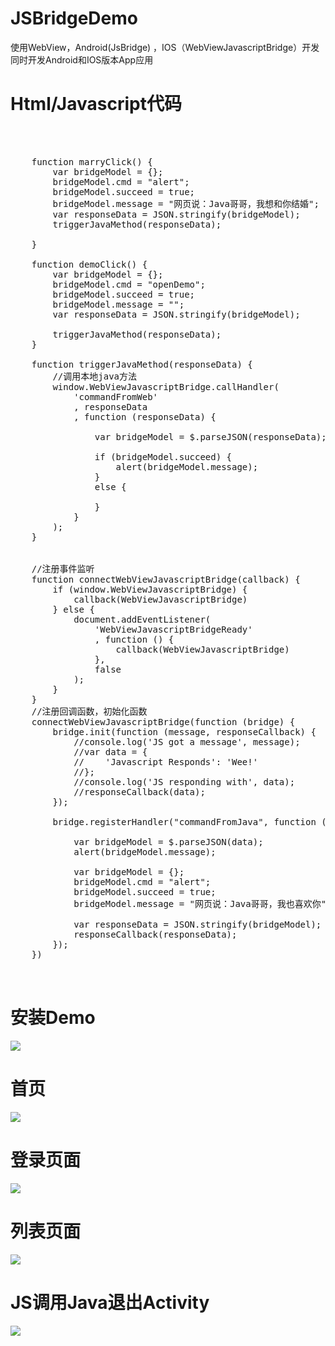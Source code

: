 ﻿# JSBridgeDemo
使用WebView，Android(JsBridge) ，IOS（WebViewJavascriptBridge）开发同时开发Android和IOS版本App应用

<h1>Html/Javascript代码</h1>
 
<pre>
 


    function marryClick() {
        var bridgeModel = {};
        bridgeModel.cmd = "alert";
        bridgeModel.succeed = true;
        bridgeModel.message = "网页说：Java哥哥，我想和你结婚";
        var responseData = JSON.stringify(bridgeModel);
        triggerJavaMethod(responseData);

    }

    function demoClick() {
        var bridgeModel = {};
        bridgeModel.cmd = "openDemo";
        bridgeModel.succeed = true;
        bridgeModel.message = "";
        var responseData = JSON.stringify(bridgeModel);

        triggerJavaMethod(responseData);
    }

    function triggerJavaMethod(responseData) {
        //调用本地java方法
        window.WebViewJavascriptBridge.callHandler(
            'commandFromWeb'
            , responseData
            , function (responseData) {

                var bridgeModel = $.parseJSON(responseData);

                if (bridgeModel.succeed) {
                    alert(bridgeModel.message);
                }
                else {

                }
            }
        );
    }


    //注册事件监听
    function connectWebViewJavascriptBridge(callback) {
        if (window.WebViewJavascriptBridge) {
            callback(WebViewJavascriptBridge)
        } else {
            document.addEventListener(
                'WebViewJavascriptBridgeReady'
                , function () {
                    callback(WebViewJavascriptBridge)
                },
                false
            );
        }
    }
    //注册回调函数，初始化函数
    connectWebViewJavascriptBridge(function (bridge) {
        bridge.init(function (message, responseCallback) {
            //console.log('JS got a message', message);
            //var data = {
            //    'Javascript Responds': 'Wee!'
            //};
            //console.log('JS responding with', data);
            //responseCallback(data);
        });

        bridge.registerHandler("commandFromJava", function (data, responseCallback) {

            var bridgeModel = $.parseJSON(data);
            alert(bridgeModel.message);

            var bridgeModel = {};
            bridgeModel.cmd = "alert";
            bridgeModel.succeed = true;
            bridgeModel.message = "网页说：Java哥哥，我也喜欢你";

            var responseData = JSON.stringify(bridgeModel);
            responseCallback(responseData);
        });
    })
 
 </pre>
 


 <h1>安装Demo</h1>
    <p>
        <img src="http://7xowu9.com1.z0.glb.clouddn.com/dowJSBridgeDemo.png?attname=&e=1466242103&token=Mqtioyh40Emz8mD7IlD3zO6Ygq1Ngu875mgsI78Y:97Z9imDfB_AmVNCOvFzv0sW_AAA" />
    </p>
    
  <h1>首页</h1>
        <p>
            <img src="http://7xowu9.com1.z0.glb.clouddn.com/JSBridgeDemo1.png?attname=&e=1466239722&token=Mqtioyh40Emz8mD7IlD3zO6Ygq1Ngu875mgsI78Y:xLI5OvWflDrH99TrIwr17OkEfgc" />
        </p>
          <h1>登录页面</h1>
        <p>
            <img src="http://7xowu9.com1.z0.glb.clouddn.com/JSBridgeDemo2.png?attname=&e=1466239722&token=Mqtioyh40Emz8mD7IlD3zO6Ygq1Ngu875mgsI78Y:5J_kK06mbDAYTYVK9mg89RNZ61A" />
        </p>
          <h1>列表页面</h1>
         <p>
            <img src="http://7xowu9.com1.z0.glb.clouddn.com/JSBridgeDemo3.png?attname=&e=1466239723&token=Mqtioyh40Emz8mD7IlD3zO6Ygq1Ngu875mgsI78Y:gb68c_uiX5iegzMs3e6tW-QnGyw" />
        </p>
          <h1>JS调用Java退出Activity</h1>
         <p>
            <img src="http://7xowu9.com1.z0.glb.clouddn.com/JSBridgeDemo4.png?attname=&e=1466239723&token=Mqtioyh40Emz8mD7IlD3zO6Ygq1Ngu875mgsI78Y:m7iX5_V4DVYCxhF5pzCiljPgBT4" />
 </p>

